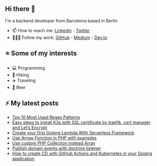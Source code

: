 ## Hi there 👋

I'm a backend developer from Barcelona based in Berlin

- 📫 How to reach me: [Linkedin](https://www.linkedin.com/in/albert-colom-mulet) - [Twitter](https://twitter.com/_albertcolom)
- 👨🏽‍💻 Follow my work: [GitHub](https://github.com/albertcolom) - [Medium](https://medium.com/@albertcolom) - [Dev.to](https://dev.to/colom)

## ⭐ Some of my interests
- 💻 Programming
- 🚶 Hiking
- ✈️ Traveling
- 🍺 Beer

## ⚡​ My latest posts
- [Top 10 Most Used Regex Patterns](https://albertcolom.com/top-10-most-used-regex-patterns/)
- [Easy steps to install K3s with SSL certificate by traefik, cert manager and Let’s Encrypt](https://albertcolom.com/easy-steps-to-install-k3s-with-ssl-certificate-by-traefik-cert-manager-and-lets-encrypt/)
- [Create your first Golang Lambda With Serverless Framework](https://albertcolom.com/create-your-first-golang-lambda-with-serverless-framework/)
- [Use Arrow Function in PHP with examples](https://albertcolom.com/use-arrow-function-in-php-with-examples/)
- [Use custom PHP Collection instead Array](https://albertcolom.com/use-custom-php-collection-instead-array/)
- [Publish domain events with doctrine listener](https://albertcolom.com/publish-domain-events-with-doctrine-listener/)
- [How to create CD with GitHub Actions and Kubernetes in your Golang application](https://albertcolom.com/create-cd-with-github-actions-and-Kubernetes/)

<!--
**albertcolom/albertcolom** is a ✨ _special_ ✨ repository because its `README.md` (this file) appears on your GitHub profile.

Here are some ideas to get you started:

- 🔭 I’m currently working on ...
- 🌱 I’m currently learning ...
- 👯 I’m looking to collaborate on ...
- 🤔 I’m looking for help with ...
- 💬 Ask me about ...
- 📫 How to reach me: ...
- 😄 Pronouns: ...
- ⚡ Fun fact: ...
-->
